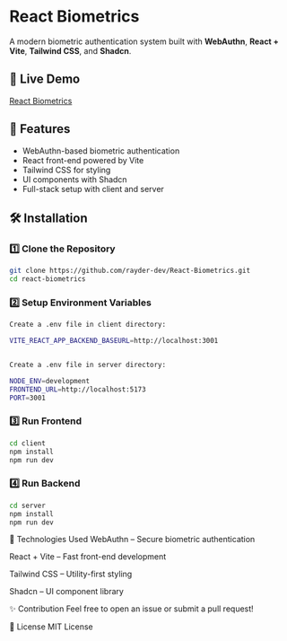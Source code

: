 # React Biometrics

A modern biometric authentication system built with **WebAuthn**, **React + Vite**, **Tailwind CSS**, and **Shadcn**.

## 🔗 Live Demo

[React Biometrics](https://react-biometrics-ray.vercel.app/)

## 🚀 Features

- WebAuthn-based biometric authentication
- React front-end powered by Vite
- Tailwind CSS for styling
- UI components with Shadcn
- Full-stack setup with client and server

## 🛠 Installation

### 1️⃣ Clone the Repository

```bash
git clone https://github.com/rayder-dev/React-Biometrics.git
cd react-biometrics
```

### 2️⃣ Setup Environment Variables

```bash
Create a .env file in client directory:

VITE_REACT_APP_BACKEND_BASEURL=http://localhost:3001


Create a .env file in server directory:

NODE_ENV=development
FRONTEND_URL=http://localhost:5173
PORT=3001
```

### 3️⃣ Run Frontend

```bash
cd client
npm install
npm run dev
```

### 4️⃣ Run Backend

```bash
cd server
npm install
npm run dev
```

📜 Technologies Used
WebAuthn – Secure biometric authentication

React + Vite – Fast front-end development

Tailwind CSS – Utility-first styling

Shadcn – UI component library

✨ Contribution
Feel free to open an issue or submit a pull request!

📄 License
MIT License
